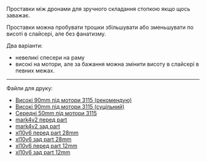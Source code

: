Проставки між дронами для зручного складання стопкою якщо щось заважає.

Проставки можна пробувати трошки збільшувати або зменьшувати по висоті в слайсері, але без фанатизму.

Два варіанти:
- невеликі спесери на раму
- високі на мотори, але за бажання можна змінити висоту в слайсері в певних межах.

---
Файли для друку:

- [Високі 90mm під мотори 3115 (рекомендую)](https://github.com/dmytr0/glory_to_ukraine/blob/master/FPV_stack_spacers/bell_extender_light_90.stl)
- [Високі 90mm під мотори 3115 (суцільний)](https://github.com/dmytr0/glory_to_ukraine/blob/master/FPV_stack_spacers/bell_extender_90.stl)
- [Середні 50mm під мотори 3115](https://github.com/dmytr0/glory_to_ukraine/blob/master/FPV_stack_spacers/bell_extender_light_50.stl)
- [mark4v2 перед part](https://github.com/dmytr0/glory_to_ukraine/blob/master/FPV_stack_spacers/mark4v2%20spacer.stl)
- [mark4v2 зад part](https://github.com/dmytr0/glory_to_ukraine/blob/master/FPV_stack_spacers/mark4v2%20spacer%20back.stl)
- [xl10v6 перед part 28mm](https://github.com/dmytr0/glory_to_ukraine/blob/master/FPV_stack_spacers/28_spacer_xl10v6_Front.stl)
- [xl10v6 зад part 28mm](https://github.com/dmytr0/glory_to_ukraine/blob/master/FPV_stack_spacers/28_spacer_xl10v6_Rear.stl)
- [xl10v6 перед part 12mm](https://github.com/dmytr0/glory_to_ukraine/blob/master/FPV_stack_spacers/12_spacer_xl10v6_Front.stl)
- [xl10v6 зад part 12mm](https://github.com/dmytr0/glory_to_ukraine/blob/master/FPV_stack_spacers/12_spacer_xl10v6_Rear.stl)
